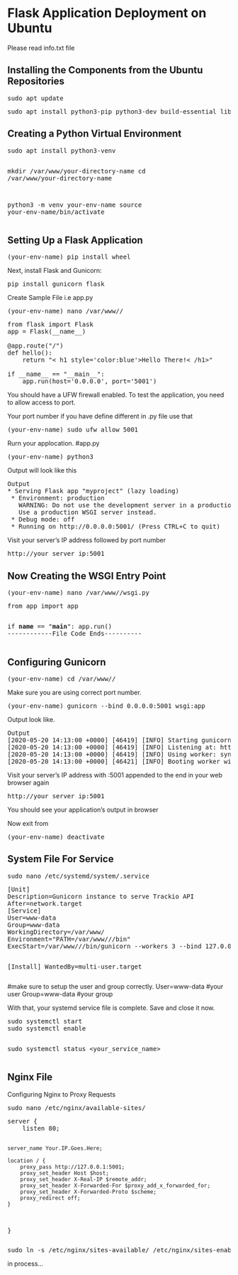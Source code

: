 <h1>Flask Application Deployment on Ubuntu</h1>

<p>Please read info.txt file</p>

<h2>Installing the Components from the Ubuntu Repositories</h2>
<pre>sudo apt update</pre>
<pre>sudo apt install python3-pip python3-dev build-essential libssl-dev libffi-dev python3-setuptools</pre>

<h2>Creating a Python Virtual Environment</h2>
<pre>
sudo apt install python3-venv

mkdir /var/www/your-directory-name
cd /var/www/your-directory-name

python3 -m venv your-env-name
source your-env-name/bin/activate</pre>

<h2>Setting Up a Flask Application</h2>
<pre>(your-env-name) pip install wheel</pre>

<p>Next, install Flask and Gunicorn:</p>
<pre>pip install gunicorn flask</pre>

<p>Create Sample File i.e app.py</p>
<pre>(your-env-name) nano /var/www/<your-directory-name>/<your-file-name.py></pre>

<pre>from flask import Flask
app = Flask(__name__)

@app.route("/")
def hello():
    return "< h1 style='color:blue'>Hello There!< /h1>"

if __name__ == "__main__":
    app.run(host='0.0.0.0', port='5001')</pre>
<p>You should have a UFW firewall enabled. To test the application, you need to allow access to port.</p>
<p>Your port number if you have define different in .py file use that</p>
<pre>(your-env-name) sudo ufw allow 5001</pre>
<p>Rurn your applocation. #app.py</p>
<pre>(your-env-name) python3 <your-file-name.py></pre>
<p>Output will look like this</p>
<pre>Output
* Serving Flask app "myproject" (lazy loading)
 * Environment: production
   WARNING: Do not use the development server in a production environment.
   Use a production WSGI server instead.
 * Debug mode: off
 * Running on http://0.0.0.0:5001/ (Press CTRL+C to quit)</pre>

 <p>Visit your server’s IP address followed by port number</p>
 <pre>http://your_server_ip:5001</pre>
<h2>Now Creating the WSGI Entry Point</h2>
<pre>(your-env-name) nano /var/www/<your-directory-name>/wsgi.py</pre>
<pre>from app import app

if __name__ == "__main__":
    app.run()
------------File Code Ends----------</pre>

<h2>Configuring Gunicorn</h2>
<pre>(your-env-name) cd /var/www/<your-directory-name>/</pre>
<p>Make sure you are using correct port number.</p>
<pre>(your-env-name) gunicorn --bind 0.0.0.0:5001 wsgi:app</pre>
<p>Output look like.</p>
<pre>
Output
[2020-05-20 14:13:00 +0000] [46419] [INFO] Starting gunicorn 20.0.4
[2020-05-20 14:13:00 +0000] [46419] [INFO] Listening at: http://0.0.0.0:5001 (46419)
[2020-05-20 14:13:00 +0000] [46419] [INFO] Using worker: sync
[2020-05-20 14:13:00 +0000] [46421] [INFO] Booting worker with pid: 46421
</pre>
<p>Visit your server’s IP address with :5001 appended to the end in your web browser again</p>
<pre>http://your_server_ip:5001</pre>
<p>You should see your application’s output in browser</p>
<p>Now exit from</p>
<pre>(your-env-name) deactivate</pre>
<h2>System File For Service</h2>
<pre>sudo nano /etc/systemd/system/<your_service_name>.service</pre>
<pre>[Unit]
Description=Gunicorn instance to serve Trackio API
After=network.target
[Service]
User=www-data
Group=www-data
WorkingDirectory=/var/www/<your-directory-name>
Environment="PATH=/var/www/<your-directory-name>/<your-env-name>/bin"
ExecStart=/var/www/<your-directory-name>/<your-env-name>/bin/gunicorn --workers 3 --bind 127.0.0.1:5001 wsgi:app

[Install]
WantedBy=multi-user.target</pre>
<p>#make sure to setup the  user and group correctly.
User=www-data #your user
Group=www-data #your group</p>
<p>With that, your systemd service file is complete. Save and close it now.</p>
<pre>sudo systemctl start <your_service_name>
sudo systemctl enable <your_service_name>

sudo systemctl status <your_service_name></pre>
<h2>Nginx File</h2>
<p>Configuring Nginx to Proxy Requests</p>
<pre>sudo nano /etc/nginx/available-sites/<Your-project-name></pre>
<pre>server {
    listen 80;

    server_name Your.IP.Goes.Here;

    location / {
        proxy_pass http://127.0.0.1:5001;
        proxy_set_header Host $host;
        proxy_set_header X-Real-IP $remote_addr;
        proxy_set_header X-Forwarded-For $proxy_add_x_forwarded_for;
        proxy_set_header X-Forwarded-Proto $scheme;
        proxy_redirect off;
    }

 }</pre>

 <pre>sudo ln -s /etc/nginx/sites-available/<Your-project-name> /etc/nginx/sites-enabled</pre>
in process...



<br />

